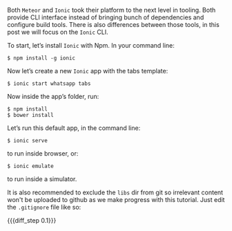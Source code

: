 Both `Meteor` and `Ionic` took their platform to the next level in tooling.
Both provide CLI interface instead of bringing bunch of dependencies and configure build tools.
There is also differences between those tools, in this post we will focus on the `Ionic` CLI.

To start, let’s install `Ionic` with Npm. In your command line:

    $ npm install -g ionic

Now let’s create a new `Ionic` app with the tabs template:

    $ ionic start whatsapp tabs

Now inside the app’s folder, run:

    $ npm install
    $ bower install

Let’s run this default app, in the command line:

    $ ionic serve

to run inside browser, or:

    $ ionic emulate

to run inside a simulator.

It is also recommended to exclude the `libs` dir from git so irrelevant content won't be uploaded to github as we make progress with this tutorial. Just edit the `.gitignore` file like so:

{{{diff_step 0.1}}}

